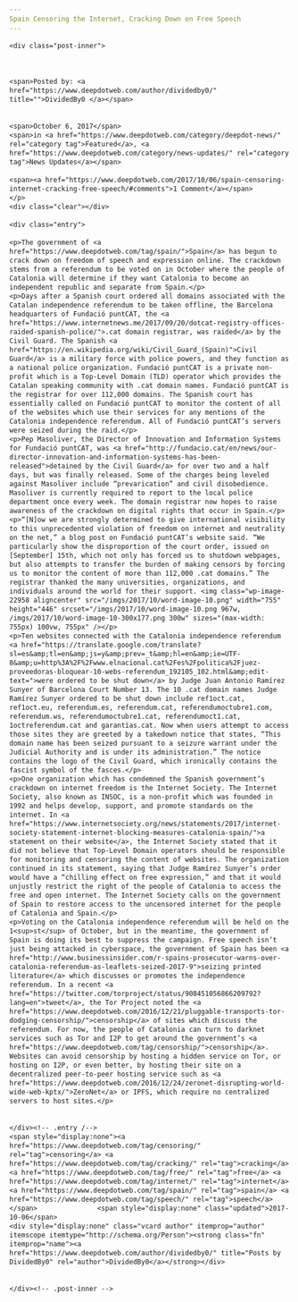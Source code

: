 ```yaml
---
Spain Censoring the Internet, Cracking Down on Free Speech
---
```

<article class="post-listing post-22955 post type-post status-publish format-standard has-post-thumbnail hentry 
 tag-censoring tag-cracking tag-free tag-internet tag-spain tag-speech">
    
    <div class="post-inner">
    
    
        
    <span>Posted by: <a href="https://www.deepdotweb.com/author/dividedby0/" title="">DividedBy0 </a></span>
    
    
    <span>October 6, 2017</span>
    <span>in <a href="https://www.deepdotweb.com/category/deepdot-news/" rel="category tag">Featured</a>, <a href="https://www.deepdotweb.com/category/news-updates/" rel="category tag">News Updates</a></span>
    
    <span><a href="https://www.deepdotweb.com/2017/10/06/spain-censoring-internet-cracking-free-speech/#comments">1 Comment</a></span>
    </p>
    <div class="clear"></div>
    
    <div class="entry">
    
    <p>The government of <a href="https://www.deepdotweb.com/tag/spain/">Spain</a> has begun to crack down on freedom of speech and expression online. The crackdown stems from a referendum to be voted on in October where the people of Catalonia will determine if they want Catalonia to become an independent republic and separate from Spain.</p>
    <p>Days after a Spanish court ordered all domains associated with the Catalan independence referendum to be taken offline, the Barcelona headquarters of Fundació puntCAT, the <a href="https://www.internetnews.me/2017/09/20/dotcat-registry-offices-raided-spanish-police/">.cat domain registrar, was raided</a> by the Civil Guard. The Spanish <a href="https://en.wikipedia.org/wiki/Civil_Guard_(Spain)">Civil Guard</a> is a military force with police powers, and they function as a national police organization. Fundació puntCAT is a private non-profit which is a Top-Level Domain (TLD) operator which provides the Catalan speaking community with .cat domain names. Fundació puntCAT is the registrar for over 112,000 domains. The Spanish court has essentially called on Fundació puntCAT to monitor the content of all of the websites which use their services for any mentions of the Catalonia independence referendum. All of Fundació puntCAT’s servers were seized during the raid.</p>
    <p>Pep Masoliver, the Director of Innovation and Information Systems for Fundació puntCAT, was <a href="http://fundacio.cat/en/news/our-director-innovation-and-information-systems-has-been-released">detained by the Civil Guard</a> for over two and a half days, but was finally released. Some of the charges being leveled against Masoliver include “prevarication” and civil disobedience. Masoliver is currently required to report to the local police department once every week. The domain registrar now hopes to raise awareness of the crackdown on digital rights that occur in Spain.</p>
    <p>“[N]ow we are strongly determined to give international visibility to this unprecedented violation of freedom on internet and neutrality on the net,” a blog post on Fundació puntCAT’s website said. “We particularly show the disproportion of the court order, issued on [September] 15th, which not only has forced us to shutdown webpages, but also attempts to transfer the burden of making censors by forcing us to monitor the content of more than 112,000 .cat domains.” The registrar thanked the many universities, organizations, and individuals around the world for their support. <img class="wp-image-22958 aligncenter" src="/imgs/2017/10/word-image-10.png" width="755" height="446" srcset="/imgs/2017/10/word-image-10.png 967w, /imgs/2017/10/word-image-10-300x177.png 300w" sizes="(max-width: 755px) 100vw, 755px" /></p>
    <p>Ten websites connected with the Catalonia independence referendum <a href="https://translate.google.com/translate?sl=es&amp;tl=en&amp;js=y&amp;prev=_t&amp;hl=en&amp;ie=UTF-8&amp;u=http%3A%2F%2Fwww.elnacional.cat%2Fes%2Fpolitica%2Fjuez-proveedoras-bloquear-10-webs-referendum_192105_102.html&amp;edit-text=">were ordered to be shut down</a> by Judge Juan Antonio Ramírez Sunyer of Barcelona Court Number 13. The 10 .cat domain names Judge Ramírez Sunyer ordered to be shut down include ref1oct.cat, ref1oct.eu, referendum.es, referendum.cat, referendumoctubre1.com, referendum.ws, referendumoctubre1.cat, referendumoct1.cat, 1octreferendum.cat and garantías.cat. Now when users attempt to access those sites they are greeted by a takedown notice that states, “This domain name has been seized pursuant to a seizure warrant under the Judicial Authority and is under its administration.” The notice contains the logo of the Civil Guard, which ironically contains the fascist symbol of the fasces.</p>
    <p>One organization which has condemned the Spanish government’s crackdown on internet freedom is the Internet Society. The Internet Society, also known as INSOC, is a non-profit which was founded in 1992 and helps develop, support, and promote standards on the internet. In <a href="https://www.internetsociety.org/news/statements/2017/internet-society-statement-internet-blocking-measures-catalonia-spain/">a statement on their website</a>, the Internet Society stated that it did not believe that Top-Level Domain operators should be responsible for monitoring and censoring the content of websites. The organization continued in its statement, saying that Judge Ramírez Sunyer’s order would have a “chilling effect on free expression,” and that it would unjustly restrict the right of the people of Catalonia to access the free and open internet. The Internet Society calls on the government of Spain to restore access to the uncensored internet for the people of Catalonia and Spain.</p>
    <p>Voting on the Catalonia independence referendum will be held on the 1<sup>st</sup> of October, but in the meantime, the government of Spain is doing its best to suppress the campaign. Free speech isn’t just being attacked in cyberspace, the government of Spain has been <a href="http://www.businessinsider.com/r-spains-prosecutor-warns-over-catalonia-referendum-as-leaflets-seized-2017-9">seizing printed literature</a> which discusses or promotes the independence referendum. In a recent <a href="https://twitter.com/torproject/status/908451056866209792?lang=en">tweet</a>, the Tor Project noted the <a href="https://www.deepdotweb.com/2016/12/21/pluggable-transports-tor-dodging-censorship/">censorship</a> of sites which discuss the referendum. For now, the people of Catalonia can turn to darknet services such as Tor and I2P to get around the government’s <a href="https://www.deepdotweb.com/tag/censorship/">censorship</a>. Websites can avoid censorship by hosting a hidden service on Tor, or hosting on I2P, or even better, by hosting their site on a decentralized peer-to-peer hosting service such as <a href="https://www.deepdotweb.com/2016/12/24/zeronet-disrupting-world-wide-web-kptx/">ZeroNet</a> or IPFS, which require no centralized servers to host sites.</p>
    
    
    </div><!-- .entry /-->
    <span style="display:none"><a href="https://www.deepdotweb.com/tag/censoring/" rel="tag">censoring</a> <a href="https://www.deepdotweb.com/tag/cracking/" rel="tag">cracking</a> <a href="https://www.deepdotweb.com/tag/free/" rel="tag">free</a> <a href="https://www.deepdotweb.com/tag/internet/" rel="tag">internet</a> <a href="https://www.deepdotweb.com/tag/spain/" rel="tag">spain</a> <a href="https://www.deepdotweb.com/tag/speech/" rel="tag">speech</a></span>				<span style="display:none" class="updated">2017-10-06</span>
    <div style="display:none" class="vcard author" itemprop="author" itemscope itemtype="http://schema.org/Person"><strong class="fn" itemprop="name"><a href="https://www.deepdotweb.com/author/dividedby0/" title="Posts by DividedBy0" rel="author">DividedBy0</a></strong></div>
    
    
    </div><!-- .post-inner -->
</article><!-- .post-listing -->

